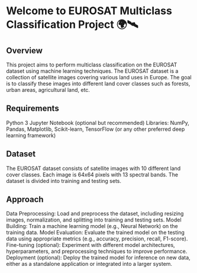 # Welcome to EUROSAT Multiclass Classification Project 🌍🛰️

## Overview
This project aims to perform multiclass classification on the EUROSAT dataset using machine learning techniques. The EUROSAT dataset is a collection of satellite images covering various land uses in Europe. The goal is to classify these images into different land cover classes such as forests, urban areas, agricultural land, etc.

## Requirements
Python 3
Jupyter Notebook (optional but recommended)
Libraries: NumPy, Pandas, Matplotlib, Scikit-learn, TensorFlow (or any other preferred deep learning framework)

## Dataset
The EUROSAT dataset consists of satellite images with 10 different land cover classes. Each image is 64x64 pixels with 13 spectral bands. The dataset is divided into training and testing sets.

## Approach
Data Preprocessing: Load and preprocess the dataset, including resizing images, normalization, and splitting into training and testing sets.
Model Building: Train a machine learning model (e.g., Neural Network) on the training data.
Model Evaluation: Evaluate the trained model on the testing data using appropriate metrics (e.g., accuracy, precision, recall, F1-score).
Fine-tuning (optional): Experiment with different model architectures, hyperparameters, and preprocessing techniques to improve performance.
Deployment (optional): Deploy the trained model for inference on new data, either as a standalone application or integrated into a larger system.



